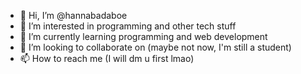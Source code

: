 - 👋 Hi, I’m @hannabadaboe
- 👀 I’m interested in programming and other tech stuff
- 🌱 I’m currently learning programming and web development 
- 💞️ I’m looking to collaborate on (maybe not now, I'm still a student)
- 📫 How to reach me (I will dm u first lmao)

<!---
hannabadaboe/hannabadaboe is a ✨ special ✨ repository because its `README.md` (this file) appears on your GitHub profile.
You can click the Preview link to take a look at your changes.
--->
